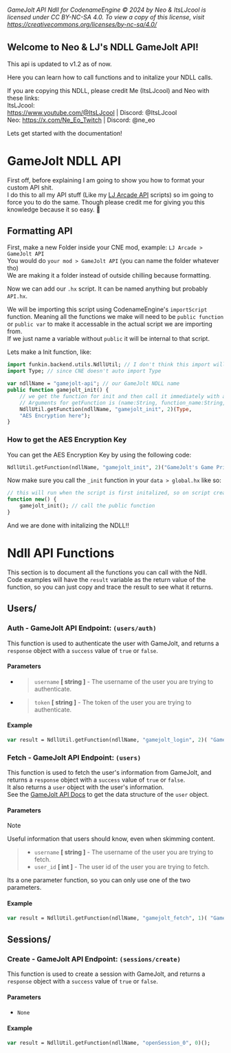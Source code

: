 ###### GameJolt API Ndll for CodenameEngine © 2024 by Neo & ItsLJcool is licensed under CC BY-NC-SA 4.0. To view a copy of this license, visit https://creativecommons.org/licenses/by-nc-sa/4.0/

## Welcome to Neo & LJ's NDLL GameJolt API!
This api is updated to v1.2 as of now.

Here you can learn how to call functions and to initalize your NDLL calls.

If you are copying this NDLL, please credit Me (ItsLJcool) and Neo with these links:  <br/>
ItsLJcool:<br/>
https://www.youtube.com/@ItsLJcool | Discord: @ItsLJcool<br/>
Neo: https://x.com/Ne_Eo_Twitch | Discord: @ne_eo<br/>

Lets get started with the documentation!

# GameJolt NDLL API
First off, before explaining I am going to show you how to format your custom API shit.<br/>
I do this to all my API stuff (Like my [LJ Arcade API](../LJ%20Arcade%20API) scripts) so im going to force you to do the same. Though please credit me for giving you this knowledge because it so easy. 🙏

## Formatting API
First, make a new Folder inside your CNE mod, example: `LJ Arcade > GameJolt API`<br/>
You would do `your mod > GameJolt API` (you can name the folder whatever tho)<br/>
We are making it a folder instead of outside chilling because formatting.

Now we can add our `.hx` script. It can be named anything but probably `API.hx`.


We will be importing this script using CodenameEngine's `importScript` function. Meaning all the functions we make will need to be `public function` or `public var` to make it accessable in the actual script we are importing from.<br/>
If we just name a variable without `public` it will be internal to that script.

Lets make a Init function, like:
```haxe
import funkin.backend.utils.NdllUtil; // I don't think this import will change but if so make sure you check source to be sure.
import Type; // since CNE doesn't auto import Type

var ndllName = "gamejolt-api"; // our GameJolt NDLL name
public function gamejolt_init() {
    // we get the function for init and then call it immediately with a Typedef param (since for some reason NDLL's cant reflect the class type itself)
    // Arguments for getFunction is (name:String, function_name:String, args:Int)
    NdllUtil.getFunction(ndllName, "gamejolt_init", 2)(Type,
    "AES Encryption here");
}
```
### How to get the AES Encryption Key
You can get the AES Encryption Key by using the following code:
```haxe
NdllUtil.getFunction(ndllName, "gamejolt_init", 2)("GameJolt's Game Private Key", "game_id"); // 2nd param for game_id can be an int or a string
```
Now make sure you call the `_init` function in your `data > global.hx` like so:
```haxe
// this will run when the script is first initalized, so on script create I guess.
function new() {
    gamejolt_init(); // call the public function
}
```
And we are done with initalizing the NDLL!!

# Ndll API Functions
This section is to document all the functions you can call with the Ndll.<br/>
Code examples will have the `result` variable as the return value of the function, so you can just copy and trace the result to see what it returns.<br/>
## Users/
### Auth - GameJolt API Endpoint: `(users/auth)`

This function is used to authenticate the user with GameJolt, and returns a `response` object with a `success` value of `true` or `false`.

#### Parameters
- > `username` **[ string ]** - The username of the user you are trying to authenticate.
- >`token` **[ string ]** - The token of the user you are trying to authenticate.

#### Example
```haxe
var result = NdllUtil.getFunction(ndllName, "gamejolt_login", 2)( "GameJolt Username", "GameJolt Token" );
```

### Fetch - GameJolt API Endpoint: `(users)`
This function is used to fetch the user's information from GameJolt, and returns a `response` object with a `success` value of `true` or `false`.<br/>
It also returns a `user` object with the user's information.<br/>
See the [GameJolt API Docs](https://gamejolt.com/api/doc/game/users/fetch) to get the data structure of the `user` object.

#### Parameters
> [!NOTE]
> Useful information that users should know, even when skimming content.

> - `username` **[ string ]** - The username of the user you are trying to fetch.
> - `user_id` **[ int ]** - The user id of the user you are trying to fetch.

Its a one parameter function, so you can only use one of the two parameters.

#### Example
```haxe
var result = NdllUtil.getFunction(ndllName, "gamejolt_fetch", 1)( "GameJolt Username / ID" );
```

## Sessions/
### Create - GameJolt API Endpoint: `(sessions/create)`
This function is used to create a session with GameJolt, and returns a `response` object with a `success` value of `true` or `false`.

#### Parameters
- `None`

#### Example
```haxe
var result = NdllUtil.getFunction(ndllName, "openSession_0", 0)();
```